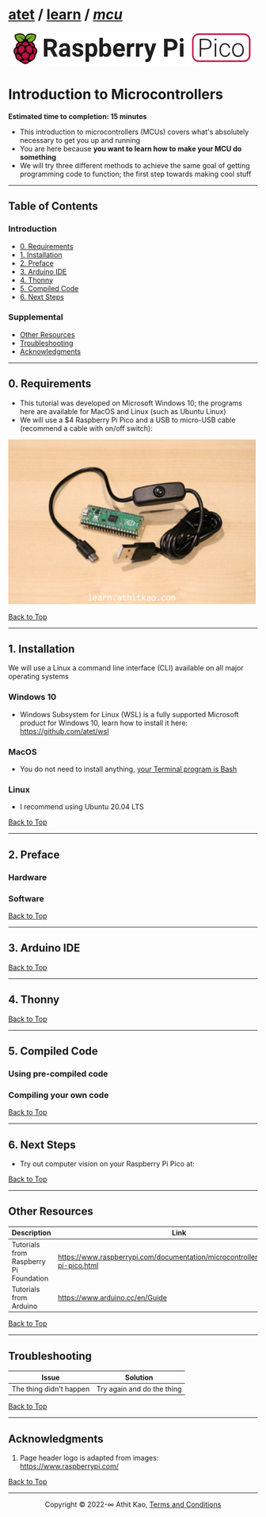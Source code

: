 # [atet](https://github.com/atet) / [learn](https://github.com/atet/learn/blob/master/README.md#atet--learn) / [**_mcu_**](https://github.com/atet/learn/blob/master/mcu/README.md#atet--learn--mcu)

[![.img/logo_rp2040.jpg](.img/logo_rp2040.jpg)](#nolink)

# Introduction to Microcontrollers

**Estimated time to completion: 15 minutes**

* This introduction to microcontrollers (MCUs) covers what's absolutely necessary to get you up and running
* You are here because **you want to learn how to make your MCU do something**
* We will try three different methods to achieve the same goal of getting programming code to function; the first step towards making cool stuff

--------------------------------------------------------------------------------------------------

## Table of Contents

### Introduction

* [0. Requirements](#0-requirements)
* [1. Installation](#1-installation)
* [2. Preface](#2-preface)
* [3. Arduino IDE](#3-arduino-ide)
* [4. Thonny](#4-thonny)
* [5. Compiled Code](#5-more-sed)
* [6. Next Steps](#9-next-steps)

### Supplemental

* [Other Resources](#other-resources)
* [Troubleshooting](#troubleshooting)
* [Acknowledgments](#acknowledgments)

--------------------------------------------------------------------------------------------------

## 0. Requirements

* This tutorial was developed on Microsoft Windows 10; the programs here are available for MacOS and Linux (such as Ubuntu Linux)
* We will use a $4 Raspberry Pi Pico and a USB to micro-USB cable (recommend a cable with on/off switch):

[![.img/step00.jpg](.img/step00.jpg)](#nolink)

[Back to Top](#table-of-contents)

--------------------------------------------------------------------------------------------------

## 1. Installation

We will use a Linux a command line interface (CLI) available on all major operating systems

### Windows 10

* Windows Subsystem for Linux (WSL) is a fully supported Microsoft product for Windows 10, learn how to install it here: https://github.com/atet/wsl

### MacOS

* You do not need to install anything, [your Terminal program is Bash](https://en.wikipedia.org/wiki/Terminal_(macOS))

### Linux

* I recommend using Ubuntu 20.04 LTS

[Back to Top](#table-of-contents)

--------------------------------------------------------------------------------------------------

## 2. Preface

### Hardware

### Software

[Back to Top](#table-of-contents)

--------------------------------------------------------------------------------------------------

## 3. Arduino IDE

[Back to Top](#table-of-contents)

--------------------------------------------------------------------------------------------------

## 4. Thonny

[Back to Top](#table-of-contents)

--------------------------------------------------------------------------------------------------

## 5. Compiled Code

### Using pre-compiled code

### Compiling your own code

[Back to Top](#table-of-contents)

--------------------------------------------------------------------------------------------------

## 6. Next Steps

* Try out computer vision on your Raspberry Pi Pico at:

[Back to Top](#table-of-contents)

--------------------------------------------------------------------------------------------------

## Other Resources

Description | Link
--- | ---
Tutorials from Raspberry Pi Foundation | https://www.raspberrypi.com/documentation/microcontrollers/raspberry-pi-pico.html
Tutorials from Arduino | https://www.arduino.cc/en/Guide

[Back to Top](#table-of-contents)

--------------------------------------------------------------------------------------------------

## Troubleshooting

Issue | Solution
--- | ---
The thing didn't happen | Try again and do the thing

[Back to Top](#table-of-contents)

--------------------------------------------------------------------------------------------------

## Acknowledgments

1. Page header logo is adapted from images: <a href="https://www.raspberrypi.com/" target="_blank">https://www.raspberrypi.com/</a>

[Back to Top](#table-of-contents)

--------------------------------------------------------------------------------------------------

<p align="center">Copyright © 2022-∞ Athit Kao, <a href="http://www.athitkao.com/tos.html" target="_blank">Terms and Conditions</a></p>
